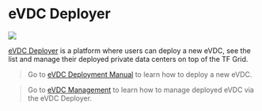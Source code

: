 # eVDC Deployer

![](cloud__deployer.png  )

[eVDC Deployer](https://vdc.testnet.grid.tf) is a platform where users can deploy a new eVDC, see the list and manage their deployed private data centers on top of the TF Grid.

> Go to [eVDC Deployment Manual](cloud__evdc_deploy.md) to learn how to deploy a new eVDC.

> Go to [eVDC Management](cloud__evdc_manage.md) to learn how to manage deployed eVDC via the eVDC Deployer. 